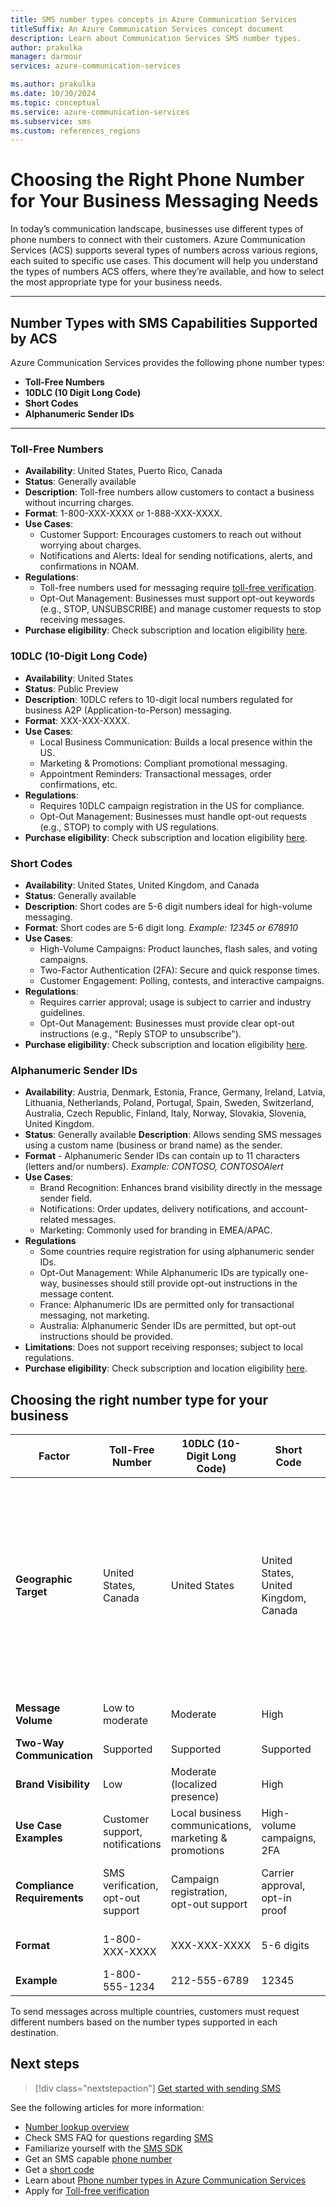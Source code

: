 ```yaml
---
title: SMS number types concepts in Azure Communication Services
titleSuffix: An Azure Communication Services concept document
description: Learn about Communication Services SMS number types.
author: prakulka
manager: darmour
services: azure-communication-services

ms.author: prakulka
ms.date: 10/30/2024
ms.topic: conceptual
ms.service: azure-communication-services
ms.subservice: sms
ms.custom: references_regions
---
```


# Choosing the Right Phone Number for Your Business Messaging Needs

In today’s communication landscape, businesses use different types of phone numbers to connect with their customers. Azure Communication Services (ACS) supports several types of numbers across various regions, each suited to specific use cases. This document will help you understand the types of numbers ACS offers, where they’re available, and how to select the most appropriate type for your business needs.

---

## Number Types with SMS Capabilities Supported by ACS

Azure Communication Services provides the following phone number types:

- **Toll-Free Numbers** 
- **10DLC (10 Digit Long Code)** 
- **Short Codes**
- **Alphanumeric Sender IDs**

---

### Toll-Free Numbers

- **Availability**: United States, Puerto Rico, Canada
- **Status**: Generally available
- **Description**: Toll-free numbers allow customers to contact a business without incurring charges.
- **Format**: 1-800-XXX-XXXX or 1-888-XXX-XXXX.
- **Use Cases**:
  - Customer Support: Encourages customers to reach out without worrying about charges.
   - Notifications and Alerts: Ideal for sending notifications, alerts, and confirmations in NOAM.
- **Regulations**:
  - Toll-free numbers used for messaging require [toll-free verification](../.././quickstarts/sms/apply-for-toll-free-verification.md).
  - Opt-Out Management: Businesses must support opt-out keywords (e.g., STOP, UNSUBSCRIBE) and manage customer requests to stop receiving messages.
- **Purchase eligibility**: Check subscription and location eligibility [here](../numbers/sub-eligibility-number-capability.md).

### 10DLC (10-Digit Long Code)

- **Availability**: United States
- **Status**: Public Preview
- **Description**: 10DLC refers to 10-digit local numbers regulated for business A2P (Application-to-Person) messaging.
- **Format**: XXX-XXX-XXXX.
- **Use Cases**:
   - Local Business Communication: Builds a local presence within the US.
   - Marketing & Promotions: Compliant promotional messaging.
   - Appointment Reminders: Transactional messages, order confirmations, etc.
- **Regulations**:
  - Requires 10DLC campaign registration in the US for compliance.
  - Opt-Out Management: Businesses must handle opt-out requests (e.g., STOP) to comply with US regulations.
- **Purchase eligibility**: Check subscription and location eligibility [here](../numbers/sub-eligibility-number-capability.md).

### Short Codes

- **Availability**: United States, United Kingdom, and Canada
- **Status**: Generally available
- **Description**: Short codes are 5-6 digit numbers ideal for high-volume messaging.
- **Format**: Short codes are 5-6 digit long. *Example: 12345 or 678910*
- **Use Cases**:
   - High-Volume Campaigns: Product launches, flash sales, and voting campaigns.
   - Two-Factor Authentication (2FA): Secure and quick response times.
   - Customer Engagement: Polling, contests, and interactive campaigns.
- **Regulations**:
  - Requires carrier approval; usage is subject to carrier and industry guidelines.
  - Opt-Out Management: Businesses must provide clear opt-out instructions (e.g., "Reply STOP to unsubscribe").
- **Purchase eligibility**: Check subscription and location eligibility [here](../numbers/sub-eligibility-number-capability.md).


### Alphanumeric Sender IDs
- **Availability**: Austria, Denmark, Estonia, France, Germany, Ireland, Latvia, Lithuania, Netherlands, Poland,
             Portugal, Spain, Sweden, Switzerland, Australia, Czech Republic, Finland, Italy, Norway,
              Slovakia, Slovenia, United Kingdom.
- **Status**: Generally available
 **Description**: Allows sending SMS messages using a custom name (business or brand name) as the sender.
- **Format** - Alphanumeric Sender IDs can contain up to 11 characters (letters and/or numbers). *Example: CONTOSO, CONTOSOAlert*
- **Use Cases**:
   - Brand Recognition: Enhances brand visibility directly in the message sender field.
   - Notifications: Order updates, delivery notifications, and account-related messages.
   - Marketing: Commonly used for branding in EMEA/APAC.
- **Regulations**
  - Some countries require registration for using alphanumeric sender IDs.
  - Opt-Out Management: While Alphanumeric IDs are typically one-way, businesses should still provide opt-out instructions in the message content.
  - France: Alphanumeric IDs are permitted only for transactional messaging, not marketing.
  - Australia: Alphanumeric Sender IDs are permitted, but opt-out instructions should be provided.
- **Limitations**: Does not support receiving responses; subject to local regulations.
- **Purchase eligibility**: Check subscription and location eligibility [here](../numbers/sub-eligibility-number-capability.md).

## Choosing the right number type for your business

| **Factor**                   | **Toll-Free Number**                | **10DLC** (10-Digit Long Code)      | **Short Code**                     | **Alphanumeric Sender ID**                   |
|------------------------------|-------------------------------------|-------------------------------------|------------------------------------|----------------------------------------------|
| **Geographic Target**        | United States, Canada              | United States                       | United States, United Kingdom, Canada | Austria, Denmark, Estonia, France, Germany, Ireland, Latvia, Lithuania, Netherlands, Poland, Portugal, Spain, Sweden, Switzerland, Australia, Czech Republic, Finland, Italy, Norway, Slovakia, Slovenia, United Kingdom |
| **Message Volume**           | Low to moderate                    | Moderate                            | High                               | Moderate (for one-way notifications)        |
| **Two-Way Communication**    | Supported                          | Supported                           | Supported                      | Not Supported (one-way only)                |
| **Brand Visibility**         | Low                                | Moderate (localized presence)       | High                               | High (direct brand recognition)             |
| **Use Case Examples**        | Customer support, notifications    | Local business communications, marketing & promotions | High-volume campaigns, 2FA       | Brand visibility, one-way notifications     |
| **Compliance Requirements**  | SMS verification, opt-out support  | Campaign registration, opt-out support | Carrier approval, opt-in proof    | Varies by country (e.g., France restricts marketing messages) |
| **Format**                   | 1-800-XXX-XXXX                     | XXX-XXX-XXXX                        | 5-6 digits                          | Up to 11 characters (letters/numbers)       |
| **Example**                  | 1-800-555-1234                     | 212-555-6789                        | 12345                               | MYBRAND123                                  |

To send messages across multiple countries, customers must request different numbers based on the number types supported in each destination.

## Next steps

> [!div class="nextstepaction"]
> [Get started with sending SMS](../../quickstarts/sms/send.md)

See the following articles for more information:

- [Number lookup overview](../../concepts/numbers/number-lookup-concept.md)
- Check SMS FAQ for questions regarding [SMS](../sms/sms-faq.md)
- Familiarize yourself with the [SMS SDK](../sms/sdk-features.md)
- Get an SMS capable [phone number](../../quickstarts/telephony/get-phone-number.md)
- Get a [short code](../../quickstarts/sms/apply-for-short-code.md)
- Learn about [Phone number types in Azure Communication Services](../telephony/plan-solution.md)
- Apply for [Toll-free verification](./sms-faq.md#toll-free-verification)
